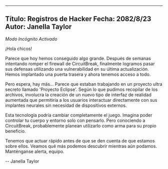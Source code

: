 
---
Título: Registros de Hacker
Fecha: 2082/8/23
Autor: Janella Taylor
---

_Modo Incógnito Activado_

¡Hola chicos!

Parece que hoy hemos conseguido algo grande. Después de semanas intentando romper el firewall de CircuitBreak, finalmente logramos pasar sus defensas utilizando una vulnerabilidad en su última actualización. Hemos implantado una puerta trasera y ahora tenemos acceso a todo.

Pero espera, hay más... Parece que estaban trabajando en un proyecto ultra secreto llamado 'Proyecto Eclipse'. Según lo que pudimos recopilar de los archivos, involucra la creación de un nuevo tipo de interfaz de realidad aumentada que permitiría a los usuarios interactuar directamente con sus implantes neurales sin necesidad de dispositivos externos.

Esta tecnología podría cambiar completamente el juego. Imagina poder controlar tu cuerpo y entorno solo con pensarlo. Pero conociendo a CircuitBreak, probablemente planean utilizarlo como arma para su propio beneficio.

Tenemos que actuar rápido antes de que se den cuenta de que estamos sobre ellos. Veamos qué más podemos descubrir mientras aún podamos. Manténganse alerta, equipo.

-- Janella Taylor

